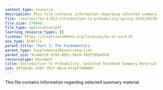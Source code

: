```yaml
---
content_type: resource
description: This file contains information regarding selected summary material.
file: /courses/res-6-012-introduction-to-probability-spring-2018/d973b10c2587781f86ca4f2aff49098f_MITRES_6_012S18_Textbook.pdf
file_size: 279948
file_type: application/pdf
learning_resource_types: []
license: https://creativecommons.org/licenses/by-nc-sa/4.0/
ocw_type: OCWFile
parent_title: 'Part I: The Fundamentals'
parent_type: SupplementalResourceSection
parent_uid: 9ca6b310-dc93-095c-9ac0-f0e5f95e6930
resourcetype: Document
title: Introduction to Probability, Selected Textbook Summary Material
uid: d973b10c-2587-781f-86ca-4f2aff49098f
---
```

This file contains information regarding selected summary material.